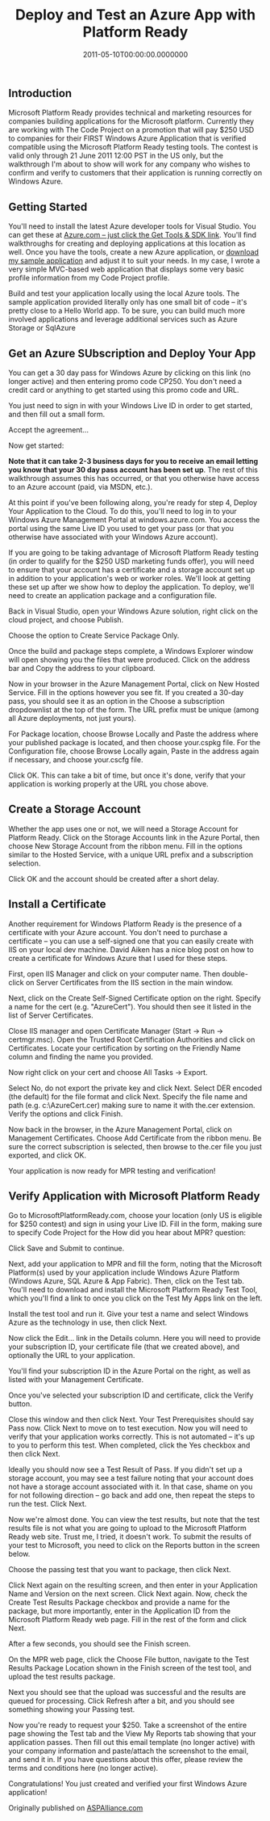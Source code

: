 ﻿---
title: Deploy and Test an Azure App with Platform Ready
date: "2011-05-10T00:00:00.0000000"
description: "Microsoft Platform Ready provides technical and marketing resources for companies building applications for the Microsoft platform. Currently they are working with The Code Project on a promotion that will pay $250 USD to companies for their FIRST Windows Azure Application that is verified compatible using the Microsoft Platform Ready testing tools. The contest is valid only through 21 June 2011 12:00 PST in the US only, but the walkthrough I'm about to show will work for any company who wishes to confirm and verify to customers that their application is running correctly on Windows Azure."
featuredImage: /img/azure-app-platform-ready.png
---

## Introduction

Microsoft Platform Ready provides technical and marketing resources for companies building applications for the Microsoft platform. Currently they are working with The Code Project on a promotion that will pay $250 USD to companies for their FIRST Windows Azure Application that is verified compatible using the Microsoft Platform Ready testing tools. The contest is valid only through 21 June 2011 12:00 PST in the US only, but the walkthrough I'm about to show will work for any company who wishes to confirm and verify to customers that their application is running correctly on Windows Azure.

## Getting Started

You'll need to install the latest Azure developer tools for Visual Studio. You can get these at [Azure.com – just click the Get Tools & SDK link](http://www.microsoft.com/windowsazure/getstarted/). You'll find walkthroughs for creating and deploying applications at this location as well. Once you have the tools, create a new Azure application, or [download my sample application](http://stevesmithblog.s3.amazonaws.com/AzureProfile.zip) and adjust it to suit your needs. In my case, I wrote a very simple MVC-based web application that displays some very basic profile information from my Code Project profile.

Build and test your application locally using the local Azure tools. The sample application provided literally only has one small bit of code – it's pretty close to a Hello World app. To be sure, you can build much more involved applications and leverage additional services such as Azure Storage or SqlAzure

## Get an Azure SUbscription and Deploy Your App

You can get a 30 day pass for Windows Azure by clicking on this link (no longer active) and then entering promo code CP250. You don't need a credit card or anything to get started using this promo code and URL.

You just need to sign in with your Windows Live ID in order to get started, and then fill out a small form.

Accept the agreement…

Now get started:

**Note that it can take 2-3 business days for you to receive an email letting you know that your 30 day pass account has been set up**. The rest of this walkthrough assumes this has occurred, or that you otherwise have access to an Azure account (paid, via MSDN, etc.).

At this point if you've been following along, you're ready for step 4, Deploy Your Application to the Cloud. To do this, you'll need to log in to your Windows Azure Management Portal at windows.azure.com. You access the portal using the same Live ID you used to get your pass (or that you otherwise have associated with your Windows Azure account).

If you are going to be taking advantage of Microsoft Platform Ready testing (in order to qualify for the $250 USD marketing funds offer), you will need to ensure that your account has a certificate and a storage account set up in addition to your application's web or worker roles. We'll look at getting these set up after we show how to deploy the application. To deploy, we'll need to create an application package and a configuration file.

Back in Visual Studio, open your Windows Azure solution, right click on the cloud project, and choose Publish.

Choose the option to Create Service Package Only.

Once the build and package steps complete, a Windows Explorer window will open showing you the files that were produced. Click on the address bar and Copy the address to your clipboard.

Now in your browser in the Azure Management Portal, click on New Hosted Service. Fill in the options however you see fit. If you created a 30-day pass, you should see it as an option in the Choose a subscription dropdownlist at the top of the form. The URL prefix must be unique (among all Azure deployments, not just yours).

For Package location, choose Browse Locally and Paste the address where your published package is located, and then choose your.cspkg file. For the Configuration file, choose Browse Locally again, Paste in the address again if necessary, and choose your.cscfg file.

Click OK. This can take a bit of time, but once it's done, verify that your application is working properly at the URL you chose above.

## Create a Storage Account

Whether the app uses one or not, we will need a Storage Account for Platform Ready. Click on the Storage Accounts link in the Azure Portal, then choose New Storage Account from the ribbon menu. Fill in the options similar to the Hosted Service, with a unique URL prefix and a subscription selection.

Click OK and the account should be created after a short delay.

## Install a Certificate

Another requirement for Windows Platform Ready is the presence of a certificate with your Azure account. You don't need to purchase a certificate – you can use a self-signed one that you can easily create with IIS on your local dev machine. David Aiken has a nice blog post on how to create a certificate for Windows Azure that I used for these steps.

First, open IIS Manager and click on your computer name. Then double-click on Server Certificates from the IIS section in the main window.

Next, click on the Create Self-Signed Certificate option on the right. Specify a name for the cert (e.g. "AzureCert"). You should then see it listed in the list of Server Certificates.

Close IIS manager and open Certificate Manager (Start -> Run -> certmgr.msc). Open the Trusted Root Certification Authorities and click on Certificates. Locate your certification by sorting on the Friendly Name column and finding the name you provided.

Now right click on your cert and choose All Tasks -> Export.

Select No, do not export the private key and click Next. Select DER encoded (the default) for the file format and click Next. Specify the file name and path (e.g. c:\AzureCert.cer) making sure to name it with the.cer extension. Verify the options and click Finish.

Now back in the browser, in the Azure Management Portal, click on Management Certificates. Choose Add Certificate from the ribbon menu. Be sure the correct subscription is selected, then browse to the.cer file you just exported, and click OK.

Your application is now ready for MPR testing and verification!

## Verify Application with Microsoft Platform Ready

Go to MicrosoftPlatformReady.com, choose your location (only US is eligible for $250 contest) and sign in using your Live ID. Fill in the form, making sure to specify Code Project for the How did you hear about MPR? question:

Click Save and Submit to continue.

Next, add your application to MPR and fill the form, noting that the Microsoft Platform(s) used by your application include Windows Azure Platform (Windows Azure, SQL Azure & App Fabric). Then, click on the Test tab. You'll need to download and install the Microsoft Platform Ready Test Tool, which you'll find a link to once you click on the Test My Apps link on the left.

Install the test tool and run it. Give your test a name and select Windows Azure as the technology in use, then click Next.

Now click the Edit… link in the Details column. Here you will need to provide your subscription ID, your certificate file (that we created above), and optionally the URL to your application.

You'll find your subscription ID in the Azure Portal on the right, as well as listed with your Management Certificate.

Once you've selected your subscription ID and certificate, click the Verify button.

Close this window and then click Next. Your Test Prerequisites should say Pass now. Click Next to move on to test execution. Now you will need to verify that your application works correctly. This is not automated – it's up to you to perform this test. When completed, click the Yes checkbox and then click Next.

Ideally you should now see a Test Result of Pass. If you didn't set up a storage account, you may see a test failure noting that your account does not have a storage account associated with it. In that case, shame on you for not following direction – go back and add one, then repeat the steps to run the test. Click Next.

Now we're almost done. You can view the test results, but note that the test results file is not what you are going to upload to the Microsoft Platform Ready web site. Trust me, I tried, it doesn't work. To submit the results of your test to Microsoft, you need to click on the Reports button in the screen below.

Choose the passing test that you want to package, then click Next.

Click Next again on the resulting screen, and then enter in your Application Name and Version on the next screen. Click Next again. Now, check the Create Test Results Package checkbox and provide a name for the package, but more importantly, enter in the Application ID from the Microsoft Platform Ready web page. Fill in the rest of the form and click Next.

After a few seconds, you should see the Finish screen.

On the MPR web page, click the Choose File button, navigate to the Test Results Package Location shown in the Finish screen of the test tool, and upload the test results package.

Next you should see that the upload was successful and the results are queued for processing. Click Refresh after a bit, and you should see something showing your Passing test.

Now you're ready to request your $250. Take a screenshot of the entire page showing the Test tab and the View My Reports tab showing that your application passes. Then fill out this email template (no longer active) with your company information and paste/attach the screenshot to the email, and send it in. If you have questions about this offer, please review the terms and conditions here (no longer active).

Congratulations! You just created and verified your first Windows Azure application!

Originally published on [ASPAlliance.com](http://aspalliance.com/2059_Deploy_and_Test_an_Azure_App_with_Platform_Ready)

